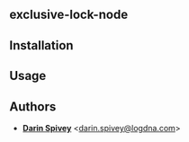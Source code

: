 ## exclusive-lock-node


## Installation


## Usage



## Authors

* [**Darin Spivey**](mailto:darin.spivey@logdna.com) &lt;darin.spivey@logdna.com&gt;

[Commitlint]: https://commitlint.js.org
[Conventional Commit Standard]: https://www.conventionalcommits.org/en/v1.0.0/
